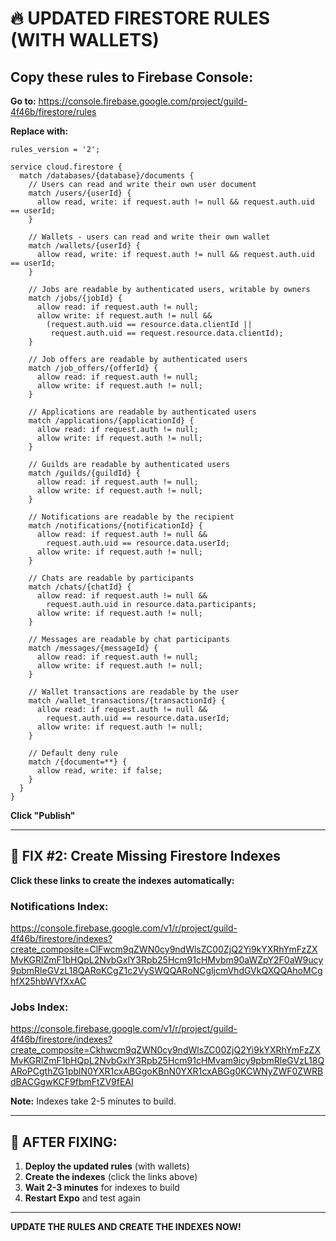 # 🔥 **UPDATED FIRESTORE RULES (WITH WALLETS)**

## Copy these rules to Firebase Console:

**Go to:** https://console.firebase.google.com/project/guild-4f46b/firestore/rules

**Replace with:**

```
rules_version = '2';

service cloud.firestore {
  match /databases/{database}/documents {
    // Users can read and write their own user document
    match /users/{userId} {
      allow read, write: if request.auth != null && request.auth.uid == userId;
    }
    
    // Wallets - users can read and write their own wallet
    match /wallets/{userId} {
      allow read, write: if request.auth != null && request.auth.uid == userId;
    }
    
    // Jobs are readable by authenticated users, writable by owners
    match /jobs/{jobId} {
      allow read: if request.auth != null;
      allow write: if request.auth != null && 
        (request.auth.uid == resource.data.clientId || 
         request.auth.uid == request.resource.data.clientId);
    }
    
    // Job offers are readable by authenticated users
    match /job_offers/{offerId} {
      allow read: if request.auth != null;
      allow write: if request.auth != null;
    }
    
    // Applications are readable by authenticated users
    match /applications/{applicationId} {
      allow read: if request.auth != null;
      allow write: if request.auth != null;
    }
    
    // Guilds are readable by authenticated users
    match /guilds/{guildId} {
      allow read: if request.auth != null;
      allow write: if request.auth != null;
    }
    
    // Notifications are readable by the recipient
    match /notifications/{notificationId} {
      allow read: if request.auth != null && 
        request.auth.uid == resource.data.userId;
      allow write: if request.auth != null;
    }
    
    // Chats are readable by participants
    match /chats/{chatId} {
      allow read: if request.auth != null && 
        request.auth.uid in resource.data.participants;
      allow write: if request.auth != null;
    }
    
    // Messages are readable by chat participants
    match /messages/{messageId} {
      allow read: if request.auth != null;
      allow write: if request.auth != null;
    }
    
    // Wallet transactions are readable by the user
    match /wallet_transactions/{transactionId} {
      allow read: if request.auth != null && 
        request.auth.uid == resource.data.userId;
      allow write: if request.auth != null;
    }
    
    // Default deny rule
    match /{document=**} {
      allow read, write: if false;
    }
  }
}
```

**Click "Publish"**

---

## 🔧 **FIX #2: Create Missing Firestore Indexes**

**Click these links to create the indexes automatically:**

### **Notifications Index:**
https://console.firebase.google.com/v1/r/project/guild-4f46b/firestore/indexes?create_composite=ClFwcm9qZWN0cy9ndWlsZC00ZjQ2Yi9kYXRhYmFzZXMvKGRlZmF1bHQpL2NvbGxlY3Rpb25Hcm91cHMvbm90aWZpY2F0aW9ucy9pbmRleGVzL18QARoKCgZ1c2VySWQQARoNCgljcmVhdGVkQXQQAhoMCghfX25hbWVfXxAC

### **Jobs Index:**
https://console.firebase.google.com/v1/r/project/guild-4f46b/firestore/indexes?create_composite=Ckhwcm9qZWN0cy9ndWlsZC00ZjQ2Yi9kYXRhYmFzZXMvKGRlZmF1bHQpL2NvbGxlY3Rpb25Hcm91cHMvam9icy9pbmRleGVzL18QARoPCgthZG1pblN0YXR1cxABGgoKBnN0YXR1cxABGg0KCWNyZWF0ZWRBdBACGgwKCF9fbmFtZV9fEAI

**Note:** Indexes take 2-5 minutes to build.

---

## 🚀 **AFTER FIXING:**

1. **Deploy the updated rules** (with wallets)
2. **Create the indexes** (click the links above)
3. **Wait 2-3 minutes** for indexes to build
4. **Restart Expo** and test again

---

**UPDATE THE RULES AND CREATE THE INDEXES NOW!**

